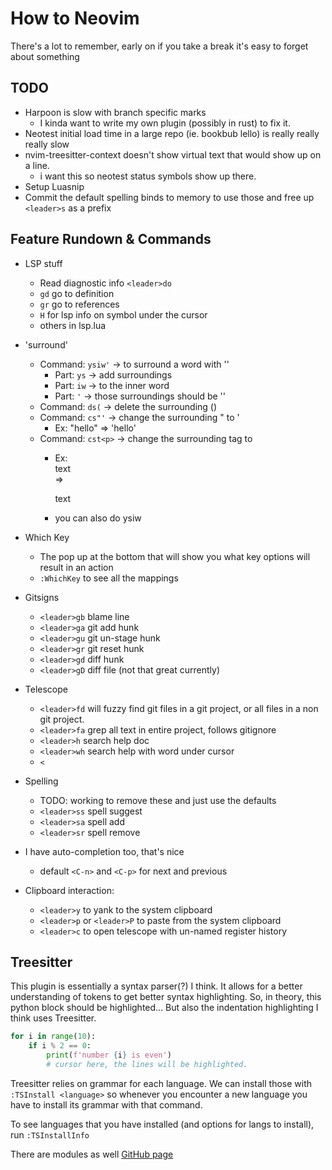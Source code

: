 
# How to Neovim 

There's a lot to remember, early on if you take a break it's easy to forget about something

## TODO

- Harpoon is slow with branch specific marks
  - I kinda want to write my own plugin (possibly in rust) to fix it.
- Neotest initial load time in a large repo (ie. bookbub lello) is really really really slow
- nvim-treesitter-context doesn't show virtual text that would show up on a line.
  - i want this so neotest status symbols show up there.
- Setup Luasnip 
- Commit the default spelling binds to memory to use those and free up `<leader>s` as a prefix 

## Feature Rundown & Commands

- LSP stuff
  - Read diagnostic info `<leader>do`
  - `gd` go to definition
  - `gr` go to references
  - `H` for lsp info on symbol under the cursor
  - others in lsp.lua

- 'surround' 
  - Command: `ysiw'` -> to surround a word with ''
    - Part: `ys` -> add surroundings
    - Part: `iw` ->  to the inner word
    - Part: `'` -> those surroundings should be ''
  - Command: `ds(` -> delete the surrounding ()
  - Command: `cs"'` -> change the surrounding " to ' 
    - Ex: "hello" => 'hello'
  - Command: `cst<p>` -> change the surrounding tag to <p>
    - Ex: <div>text</div> => <p>text</p>
    - you can also do ysiw<tag>

- Which Key 
  - The pop up at the bottom that will show you what key options will result in an action 
  - `:WhichKey` to see all the mappings

- Gitsigns
  - `<leader>gb` blame line
  - `<leader>ga` git add hunk
  - `<leader>gu` git un-stage hunk
  - `<leader>gr` git reset hunk
  - `<leader>gd` diff hunk
  - `<leader>gD` diff file (not that great currently)

- Telescope
  - `<leader>fd` will fuzzy find git files in a git project, or all files in a non git project.
  - `<leader>fa` grep all text in entire project, follows gitignore
  - `<leader>h` search help doc
  - `<leader>wh` search help with word under cursor
  - `<`

- Spelling
  - TODO: working to remove these and just use the defaults
  - `<leader>ss` spell suggest
  - `<leader>sa` spell add
  - `<leader>sr` spell remove 

- I have auto-completion too, that's nice
  - default `<C-n>` and `<C-p>` for next and previous

- Clipboard interaction:
  - `<leader>y` to yank to the system clipboard
  - `<leader>p` or `<leader>P` to paste from the system clipboard
  - `<leader>c` to open telescope with un-named register history


## Treesitter 

This plugin is essentially a syntax parser(?) I think. It allows for a better 
understanding of tokens to get better syntax highlighting. So, in theory, this python 
block should be highlighted...
But also the indentation highlighting I think uses Treesitter.
```python 
for i in range(10): 
    if i % 2 == 0:
        print(f'number {i} is even')
        # cursor here, the lines will be highlighted. 
```

Treesitter relies on grammar for each language. We can install those with 
`:TSInstall <language>` so whenever you encounter a new language you have to install its 
grammar with that command. 

To see languages that you have installed (and options for langs to install), run 
`:TSInstallInfo` 

There are modules as well [GitHub page](https://github.com/nvim-treesitter/nvim-treesitter)

